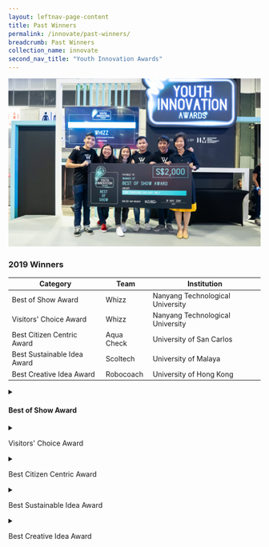 ```yaml
---
layout: leftnav-page-content
title: Past Winners
permalink: /innovate/past-winners/
breadcrumb: Past Winners
collection_name: innovate
second_nav_title: "Youth Innovation Awards"
---
```


![1](/images/innovate/yia/yia-2.jpg)

### 2019 Winners

| Category | Team | Institution|
| -- | -- | -- |
| Best of Show Award | Whizz | Nanyang Technological University |
| Visitors' Choice Award | Whizz | Nanyang Technological University |
| Best Citizen Centric Award | Aqua Check | University of San Carlos | 
| Best Sustainable Idea Award | Scoltech | University of Malaya |
| Best Creative Idea Award | Robocoach | University of Hong Kong |

<details>
  <summary><p><h4>Best of Show Award</h4></p></summary>
  <p><img src="/images/innovate/yia/yia-2.jpg" alt="3"></p>
  <p><b>Winners</b></p>
  <p>Whizz, Nanyang Technological University</p>
  <p><b>Members</b></p>
  <ul>
  <li>Mr Victor Gwee</li>
  <li>Miss Vivienne Chong</li>
  <li>Miss Valerie Ho</li>
  <li>Mr Anthony Fong</li>
  <li>Mr Melvin Foo</li>
  </ul>
  </details>
  
<details>
  <summary><p>Visitors' Choice Award</p></summary>
  <p><img src="/images/innovate/yia/yia-3.jpg" alt="4"></p>
  <p><b>Winners</b></p>
  <p>Whizz, Nanyang Technological University</p>
   <p><b>Members</b></p>
  <ul>
  <li>Mr Victor Gwee</li>
  <li>Miss Vivienne Chong</li>
  <li>Miss Valerie Ho</li>
  <li>Mr Anthony Fong</li>
  <li>Mr Melvin Foo</li>
  </ul>
  </details>
  
<details>
  <summary><p>Best Citizen Centric Award</p></summary>
  <p><img src="/images/innovate/yia/yia-4.jpg" alt="5"></p>
  <p><b>Winners</b></p>
  <p>Aqua Check, University of Santa Carlos</p>
  </details>
  
<details>
  <summary><p>Best Sustainable Idea Award</p></summary>
  <p><img src="/images/innovate/yia/yia-5.jpg" alt="6"></p>
  <p><b>Winners</b></p>
  <p>Scoltech, University of Malaya</p>
  </details>
  
<details>
  <summary><p>Best Creative Idea Award</p></summary>
  <p><img src="/images/innovate/yia/yia-6.jpg" alt="7"></p>
  <p><b>Winners</b></p>
  <p>Robocoach, University of Hong Kong</p>
  </details>

